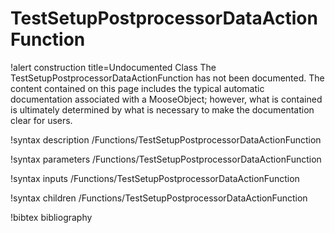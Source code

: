 <!-- MOOSE Documentation Stub: Remove this when content is added. -->

# TestSetupPostprocessorDataActionFunction

!alert construction title=Undocumented Class
The TestSetupPostprocessorDataActionFunction has not been documented. The content contained on this page includes the
typical automatic documentation associated with a MooseObject; however, what is contained is
ultimately determined by what is necessary to make the documentation clear for users.

!syntax description /Functions/TestSetupPostprocessorDataActionFunction

!syntax parameters /Functions/TestSetupPostprocessorDataActionFunction

!syntax inputs /Functions/TestSetupPostprocessorDataActionFunction

!syntax children /Functions/TestSetupPostprocessorDataActionFunction

!bibtex bibliography
